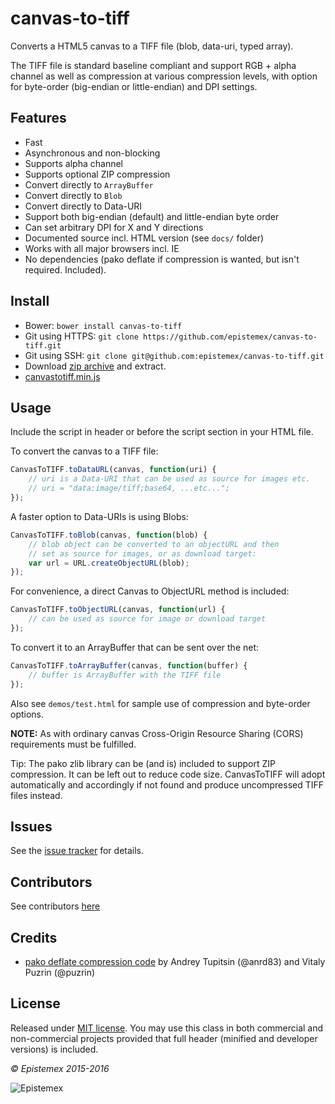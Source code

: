 ﻿canvas-to-tiff
==============

Converts a HTML5 canvas to a TIFF file (blob, data-uri, typed array).

The TIFF file is standard baseline compliant and support RGB + alpha
channel as well as compression at various compression levels, with option 
for byte-order (big-endian or little-endian) and DPI settings.


Features
--------

- Fast
- Asynchronous and non-blocking
- Supports alpha channel
- Supports optional ZIP compression
- Convert directly to `ArrayBuffer`
- Convert directly to `Blob`
- Convert directly to Data-URI
- Support both big-endian (default) and little-endian byte order
- Can set arbitrary DPI for X and Y directions
- Documented source incl. HTML version (see `docs/` folder)
- Works with all major browsers incl. IE
- No dependencies (pako deflate if compression is wanted, but isn't required. Included).


Install
-------

- Bower: `bower install canvas-to-tiff`
- Git using HTTPS: `git clone https://github.com/epistemex/canvas-to-tiff.git`
- Git using SSH: `git clone git@github.com:epistemex/canvas-to-tiff.git`
- Download [zip archive](https://github.com/epistemex/canvas-to-tiff/archive/master.zip) and extract.
- [canvastotiff.min.js](https://raw.githubusercontent.com/epistemex/canvas-to-tiff/master/canvastotiff.min.js)


Usage
-----

Include the script in header or before the script section in your HTML file.

To convert the canvas to a TIFF file:
```Javascript
CanvasToTIFF.toDataURL(canvas, function(uri) {
	// uri is a Data-URI that can be used as source for images etc.
	// uri = "data:image/tiff;base64, ...etc...";
});
```

A faster option to Data-URIs is using Blobs:
```Javascript
CanvasToTIFF.toBlob(canvas, function(blob) {
	// blob object can be converted to an objectURL and then
	// set as source for images, or as download target:
	var url = URL.createObjectURL(blob);
});
```

For convenience, a direct Canvas to ObjectURL method is included:
```Javascript
CanvasToTIFF.toObjectURL(canvas, function(url) {
	// can be used as source for image or download target
});
```

To convert it to an ArrayBuffer that can be sent over the net:
```Javascript
CanvasToTIFF.toArrayBuffer(canvas, function(buffer) {
	// buffer is ArrayBuffer with the TIFF file
});
```

Also see `demos/test.html` for sample use of compression and byte-order 
options.

**NOTE:** As with ordinary canvas Cross-Origin Resource Sharing (CORS) 
requirements must be fulfilled.

Tip: The pako zlib library can be (and is) included to support ZIP compression.
It can be left out to reduce code size. CanvasToTIFF will adopt automatically 
and accordingly if not found and produce uncompressed TIFF files instead.


Issues
------

See the [issue tracker](https://github.com/epistemex/canvas-to-tiff/issues) for details.


Contributors
------------

See contributors [here](https://github.com/epistemex/canvas-to-tiff/graphs/contributors)


Credits
-------

- [pako deflate compression code](https://github.com/nodeca/pako) by Andrey Tupitsin (@anrd83) and Vitaly Puzrin (@puzrin)


License
-------

Released under [MIT license](http://choosealicense.com/licenses/mit/). You may use this class in both commercial and non-commercial projects provided that full header (minified and developer versions) is included.


*&copy; Epistemex 2015-2016*
 
![Epistemex](http://i.imgur.com/wZSsyt8.png)

